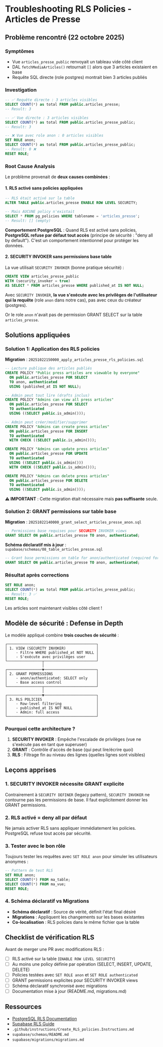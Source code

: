 # Troubleshooting RLS Policies - Articles de Presse

## Problème rencontré (22 octobre 2025)

### Symptômes

- Vue `articles_presse_public` renvoyait un tableau vide côté client
- DAL `fetchMediaArticles()` retournait `[]` alors que 3 articles existaient en base
- Requête SQL directe (role postgres) montrait bien 3 articles publiés

### Investigation

```sql
-- ✅ Requête directe : 3 articles visibles
SELECT COUNT(*) as total FROM public.articles_presse;
-- Result: 3

-- ✅ Vue directe : 3 articles visibles
SELECT COUNT(*) as total FROM public.articles_presse_public;
-- Result: 3

-- ❌ Vue avec role anon : 0 articles visibles
SET ROLE anon;
SELECT COUNT(*) as total FROM public.articles_presse_public;
-- Result: 0 ❌
RESET ROLE;
```

### Root Cause Analysis

Le problème provenait de **deux causes combinées** :

#### 1. RLS activé sans policies appliquées

```sql
-- RLS était activé sur la table
ALTER TABLE public.articles_presse ENABLE ROW LEVEL SECURITY;

-- Mais AUCUNE policy n'existait
SELECT * FROM pg_policies WHERE tablename = 'articles_presse';
-- Result: [] (empty)
```

**Comportement PostgreSQL** : Quand RLS est activé sans policies, **PostgreSQL refuse par défaut tout accès** (principe de sécurité : "deny all by default"). C'est un comportement intentionnel pour protéger les données.

#### 2. SECURITY INVOKER sans permissions base table

La vue utilisait `SECURITY INVOKER` (bonne pratique sécurité) :

```sql
CREATE VIEW articles_presse_public
WITH (security_invoker = true)
AS SELECT * FROM articles_presse WHERE published_at IS NOT NULL;
```

Avec `SECURITY INVOKER`, **la vue s'exécute avec les privilèges de l'utilisateur qui la requête** (role `anon` dans notre cas), pas avec ceux du créateur (postgres).

Or le role `anon` n'avait pas de permission GRANT SELECT sur la table `articles_presse`.

## Solutions appliquées

### Solution 1: Application des RLS policies

**Migration** : `20251022150000_apply_articles_presse_rls_policies.sql`

```sql
-- Lecture publique des articles publiés
CREATE POLICY "Public press articles are viewable by everyone"
  ON public.articles_presse FOR SELECT
  TO anon, authenticated
  USING (published_at IS NOT NULL);

-- Admin peut tout lire (drafts inclus)
CREATE POLICY "Admins can view all press articles"
  ON public.articles_presse FOR SELECT
  TO authenticated
  USING ((SELECT public.is_admin()));

-- Admin peut créer/modifier/supprimer
CREATE POLICY "Admins can create press articles"
  ON public.articles_presse FOR INSERT
  TO authenticated
  WITH CHECK ((SELECT public.is_admin()));

CREATE POLICY "Admins can update press articles"
  ON public.articles_presse FOR UPDATE
  TO authenticated
  USING ((SELECT public.is_admin()))
  WITH CHECK ((SELECT public.is_admin()));

CREATE POLICY "Admins can delete press articles"
  ON public.articles_presse FOR DELETE
  TO authenticated
  USING ((SELECT public.is_admin()));
```

**⚠️ IMPORTANT** : Cette migration était nécessaire mais **pas suffisante** seule.

### Solution 2: GRANT permissions sur table base

**Migration** : `20251022140000_grant_select_articles_presse_anon.sql`

```sql
-- Permissions base requises pour SECURITY INVOKER views
GRANT SELECT ON public.articles_presse TO anon, authenticated;
```

**Schéma déclaratif mis à jour** : `supabase/schemas/08_table_articles_presse.sql`

```sql
-- Grant base permissions on table for anon/authenticated (required for SECURITY INVOKER view)
GRANT SELECT ON public.articles_presse TO anon, authenticated;
```

### Résultat après corrections

```sql
SET ROLE anon;
SELECT COUNT(*) as total FROM public.articles_presse_public;
-- Result: 3 ✅
RESET ROLE;
```

Les articles sont maintenant visibles côté client !

## Modèle de sécurité : Defense in Depth

Le modèle appliqué combine **trois couches de sécurité** :

```
┌─────────────────────────────────────────┐
│ 1. VIEW (SECURITY INVOKER)              │
│    - Filtre WHERE published_at NOT NULL │
│    - S'exécute avec privilèges user     │
└────────────────┬────────────────────────┘
                 │
┌────────────────▼────────────────────────┐
│ 2. GRANT PERMISSIONS                    │
│    - anon/authenticated: SELECT only    │
│    - Base access control                │
└────────────────┬────────────────────────┘
                 │
┌────────────────▼────────────────────────┐
│ 3. RLS POLICIES                         │
│    - Row-level filtering                │
│    - published_at IS NOT NULL           │
│    - Admin: full access                 │
└─────────────────────────────────────────┘
```

### Pourquoi cette architecture ?

1. **SECURITY INVOKER** : Empêche l'escalade de privilèges (vue ne s'exécute pas en tant que superuser)
2. **GRANT** : Contrôle d'accès de base (qui peut lire/écrire quoi)
3. **RLS** : Filtrage fin au niveau des lignes (quelles lignes sont visibles)

## Leçons apprises

### 1. SECURITY INVOKER nécessite GRANT explicite

Contrairement à `SECURITY DEFINER` (legacy pattern), `SECURITY INVOKER` ne contourne pas les permissions de base. Il faut explicitement donner les GRANT permissions.

### 2. RLS activé = deny all par défaut

Ne jamais activer RLS sans appliquer immédiatement les policies. PostgreSQL refuse tout accès par sécurité.

### 3. Tester avec le bon rôle

Toujours tester les requêtes avec `SET ROLE anon` pour simuler les utilisateurs anonymes :

```sql
-- Pattern de test RLS
SET ROLE anon;
SELECT COUNT(*) FROM ma_table;
SELECT COUNT(*) FROM ma_vue;
RESET ROLE;
```

### 4. Schéma déclaratif vs Migrations

- **Schéma déclaratif** : Source de vérité, définit l'état final désiré
- **Migrations** : Appliquent les changements sur les bases existantes
- **Co-localisation** : RLS policies dans le même fichier que la table

## Checklist de vérification RLS

Avant de merger une PR avec modifications RLS :

- [ ] RLS activé sur la table (`ENABLE ROW LEVEL SECURITY`)
- [ ] Au moins une policy définie par opération (SELECT, INSERT, UPDATE, DELETE)
- [ ] Policies testées avec `SET ROLE anon` et `SET ROLE authenticated`
- [ ] GRANT permissions explicites pour SECURITY INVOKER views
- [ ] Schéma déclaratif synchronisé avec migrations
- [ ] Documentation mise à jour (README.md, migrations.md)

## Ressources

- [PostgreSQL RLS Documentation](https://www.postgresql.org/docs/current/ddl-rowsecurity.html)
- [Supabase RLS Guide](https://supabase.com/docs/guides/auth/row-level-security)
- `.github/instructions/Create_RLS_policies.Instructions.md`
- `supabase/schemas/README.md`
- `supabase/migrations/migrations.md`
